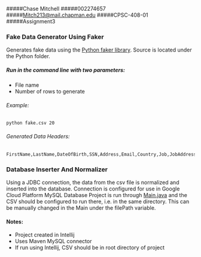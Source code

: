 #####Chase Mitchell
#####002274657
#####Mitch213@mail.chapman.edu
#####CPSC-408-01
#####Assignment3

### Fake Data Generator Using Faker
Generates fake data using the [Python faker library](https://github.com/joke2k/faker).  Source is located under the Python folder.

##### Run in the command line with two parameters:
- File name
- Number of rows to generate

###### Example:
```
python fake.csv 20
```

###### Generated Data Headers:
```
FirstName,LastName,DateOfBirth,SSN,Address,Email,Country,Job,JobAddress,UserName,Password,PID
```

### Database Inserter And Normalizer
Using a JDBC connection, the data from the csv file is normalized and inserted into the database.  Connection is configured for use in Google Cloud Platform MySQL Database
Project is run through [Main.java](https://github.com/C-Mitch/Database-Management/tree/master/Assignment%203/Java) and the CSV should be configured to run there, 
i.e. in the same directory.  This can be manually changed in the Main under the filePath variable.

#### Notes:
- Project created in Intellij
- Uses Maven MySQL connector
- If run using Intellij, CSV should be in root directory of project

	